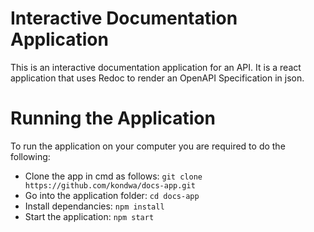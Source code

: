 #  Interactive Documentation Application

This is an interactive documentation application for an API. It is a react application that uses Redoc to render an OpenAPI Specification in json.

# Running the Application
To run the application on your computer you are required to do the following:
* Clone the app in cmd as follows: `git clone https://github.com/kondwa/docs-app.git`
* Go into the application folder: `cd docs-app`
* Install dependancies: `npm install`
* Start the application: `npm start`
